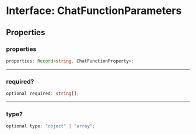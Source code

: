 # Interface: ChatFunctionParameters

## Properties

### properties

```ts
properties: Record<string, ChatFunctionProperty>;
```

***

### required?

```ts
optional required: string[];
```

***

### type?

```ts
optional type: "object" | "array";
```
